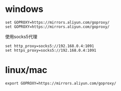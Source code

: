 # windows

```
set GOPROXY=https://mirrors.aliyun.com/goproxy/
set GOPROXY=https://mirrors.aliyun.com/goproxy/
```

使用socks5代理

```
set http_proxy=socks5://192.168.0.4:1091
set https_proxy=socks5://192.168.0.4:1091
```



# linux/mac

```
export GOPROXY=https://mirrors.aliyun.com/goproxy/
```



